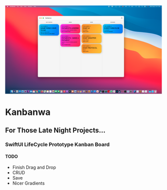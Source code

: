 ![Kanbanwa Screenshot](/Img/shot.png?raw=true "Screenshot")

#  Kanbanwa

## For Those Late Night Projects...

### SwiftUI LifeCycle Prototype Kanban Board

#### TODO
* Finish Drag and Drop
* CRUD
* Save
* Nicer Gradients
